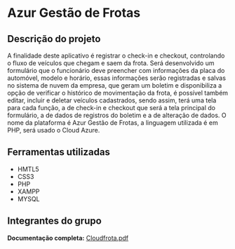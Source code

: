 # Azur Gestão de Frotas

## Descrição do projeto

A finalidade deste aplicativo é registrar o check-in e checkout, controlando o fluxo de veículos
que chegam e saem da frota. Será desenvolvido um formulário que o funcionário deve
preencher com informações da placa do automóvel, modelo e horário, essas informações
serão registradas e salvas no sistema de nuvem da empresa, que geram um boletim e
disponibiliza a opção de verificar o histórico de movimentação da frota, é possível também
editar, incluir e deletar veículos cadastrados, sendo assim, terá uma tela para cada função, a de
check-in e checkout que será a tela principal do formulário, a de dados de registros do boletim
e a de alteração de dados. O nome da plataforma é Azur Gestão de Frotas, a linguagem
utilizada é em PHP, será usado o Cloud Azure.

## Ferramentas utilizadas

- HMTL5
- CSS3
- PHP
- XAMPP
- MYSQL

## Integrantes do grupo

**Documentação completa:** [Cloudfrota.pdf](https://github.com/user-attachments/files/16822631/Cloudfrota.pdf)
